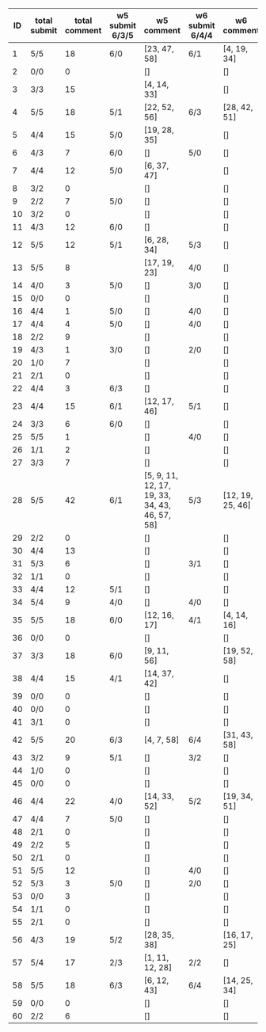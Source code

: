 |   ID | total submit   |   total comment | w5 submit 6/3/5   | w5 comment                                     | w6 submit 6/4/4   | w6 comment       | w7 submit   | w7 comment   | w8 submit   | w8 comment   |
|------|----------------|-----------------|-------------------|------------------------------------------------|-------------------|------------------|-------------|--------------|-------------|--------------|
|    1 | 5/5            |              18 | 6/0               | [23, 47, 58]                                   | 6/1               | [4, 19, 34]      |             |              |             |              |
|    2 | 0/0            |               0 |                   | []                                             |                   | []               |             |              |             |              |
|    3 | 3/3            |              15 |                   | [4, 14, 33]                                    |                   | []               |             |              |             |              |
|    4 | 5/5            |              18 | 5/1               | [22, 52, 56]                                   | 6/3               | [28, 42, 51]     |             |              |             |              |
|    5 | 4/4            |              15 | 5/0               | [19, 28, 35]                                   |                   | []               |             |              |             |              |
|    6 | 4/3            |               7 | 6/0               | []                                             | 5/0               | []               |             |              |             |              |
|    7 | 4/4            |              12 | 5/0               | [6, 37, 47]                                    |                   | []               |             |              |             |              |
|    8 | 3/2            |               0 |                   | []                                             |                   | []               |             |              |             |              |
|    9 | 2/2            |               7 | 5/0               | []                                             |                   | []               |             |              |             |              |
|   10 | 3/2            |               0 |                   | []                                             |                   | []               |             |              |             |              |
|   11 | 4/3            |              12 | 6/0               | []                                             |                   | []               |             |              |             |              |
|   12 | 5/5            |              12 | 5/1               | [6, 28, 34]                                    | 5/3               | []               |             |              |             |              |
|   13 | 5/5            |               8 |                   | [17, 19, 23]                                   | 4/0               | []               |             |              |             |              |
|   14 | 4/0            |               3 | 5/0               | []                                             | 3/0               | []               |             |              |             |              |
|   15 | 0/0            |               0 |                   | []                                             |                   | []               |             |              |             |              |
|   16 | 4/4            |               1 | 5/0               | []                                             | 4/0               | []               |             |              |             |              |
|   17 | 4/4            |               4 | 5/0               | []                                             | 4/0               | []               |             |              |             |              |
|   18 | 2/2            |               9 |                   | []                                             |                   | []               |             |              |             |              |
|   19 | 4/3            |               1 | 3/0               | []                                             | 2/0               | []               |             |              |             |              |
|   20 | 1/0            |               7 |                   | []                                             |                   | []               |             |              |             |              |
|   21 | 2/1            |               0 |                   | []                                             |                   | []               |             |              |             |              |
|   22 | 4/4            |               3 | 6/3               | []                                             |                   | []               |             |              |             |              |
|   23 | 4/4            |              15 | 6/1               | [12, 17, 46]                                   | 5/1               | []               |             |              |             |              |
|   24 | 3/3            |               6 | 6/0               | []                                             |                   | []               |             |              |             |              |
|   25 | 5/5            |               1 |                   | []                                             | 4/0               | []               |             |              |             |              |
|   26 | 1/1            |               2 |                   | []                                             |                   | []               |             |              |             |              |
|   27 | 3/3            |               7 |                   | []                                             |                   | []               |             |              |             |              |
|   28 | 5/5            |              42 | 6/1               | [5, 9, 11, 12, 17, 19, 33, 34, 43, 46, 57, 58] | 5/3               | [12, 19, 25, 46] |             |              |             |              |
|   29 | 2/2            |               0 |                   | []                                             |                   | []               |             |              |             |              |
|   30 | 4/4            |              13 |                   | []                                             |                   | []               |             |              |             |              |
|   31 | 5/3            |               6 |                   | []                                             | 3/1               | []               |             |              |             |              |
|   32 | 1/1            |               0 |                   | []                                             |                   | []               |             |              |             |              |
|   33 | 4/4            |              12 | 5/1               | []                                             |                   | []               |             |              |             |              |
|   34 | 5/4            |               9 | 4/0               | []                                             | 4/0               | []               |             |              |             |              |
|   35 | 5/5            |              18 | 6/0               | [12, 16, 17]                                   | 4/1               | [4, 14, 16]      |             |              |             |              |
|   36 | 0/0            |               0 |                   | []                                             |                   | []               |             |              |             |              |
|   37 | 3/3            |              18 | 6/0               | [9, 11, 56]                                    |                   | [19, 52, 58]     |             |              |             |              |
|   38 | 4/4            |              15 | 4/1               | [14, 37, 42]                                   |                   | []               |             |              |             |              |
|   39 | 0/0            |               0 |                   | []                                             |                   | []               |             |              |             |              |
|   40 | 0/0            |               0 |                   | []                                             |                   | []               |             |              |             |              |
|   41 | 3/1            |               0 |                   | []                                             |                   | []               |             |              |             |              |
|   42 | 5/5            |              20 | 6/3               | [4, 7, 58]                                     | 6/4               | [31, 43, 58]     |             |              |             |              |
|   43 | 3/2            |               9 | 5/1               | []                                             | 3/2               | []               |             |              |             |              |
|   44 | 1/0            |               0 |                   | []                                             |                   | []               |             |              |             |              |
|   45 | 0/0            |               0 |                   | []                                             |                   | []               |             |              |             |              |
|   46 | 4/4            |              22 | 4/0               | [14, 33, 52]                                   | 5/2               | [19, 34, 51]     |             |              |             |              |
|   47 | 4/4            |               7 | 5/0               | []                                             |                   | []               |             |              |             |              |
|   48 | 2/1            |               0 |                   | []                                             |                   | []               |             |              |             |              |
|   49 | 2/2            |               5 |                   | []                                             |                   | []               |             |              |             |              |
|   50 | 2/1            |               0 |                   | []                                             |                   | []               |             |              |             |              |
|   51 | 5/5            |              12 |                   | []                                             | 4/0               | []               |             |              |             |              |
|   52 | 5/3            |               3 | 5/0               | []                                             | 2/0               | []               |             |              |             |              |
|   53 | 0/0            |               3 |                   | []                                             |                   | []               |             |              |             |              |
|   54 | 1/1            |               0 |                   | []                                             |                   | []               |             |              |             |              |
|   55 | 2/1            |               0 |                   | []                                             |                   | []               |             |              |             |              |
|   56 | 4/3            |              19 | 5/2               | [28, 35, 38]                                   |                   | [16, 17, 25]     |             |              |             |              |
|   57 | 5/4            |              17 | 2/3               | [1, 11, 12, 28]                                | 2/2               | []               |             |              |             |              |
|   58 | 5/5            |              18 | 6/3               | [6, 12, 43]                                    | 6/4               | [14, 25, 34]     |             |              |             |              |
|   59 | 0/0            |               0 |                   | []                                             |                   | []               |             |              |             |              |
|   60 | 2/2            |               6 |                   | []                                             |                   | []               |             |              |             |              |